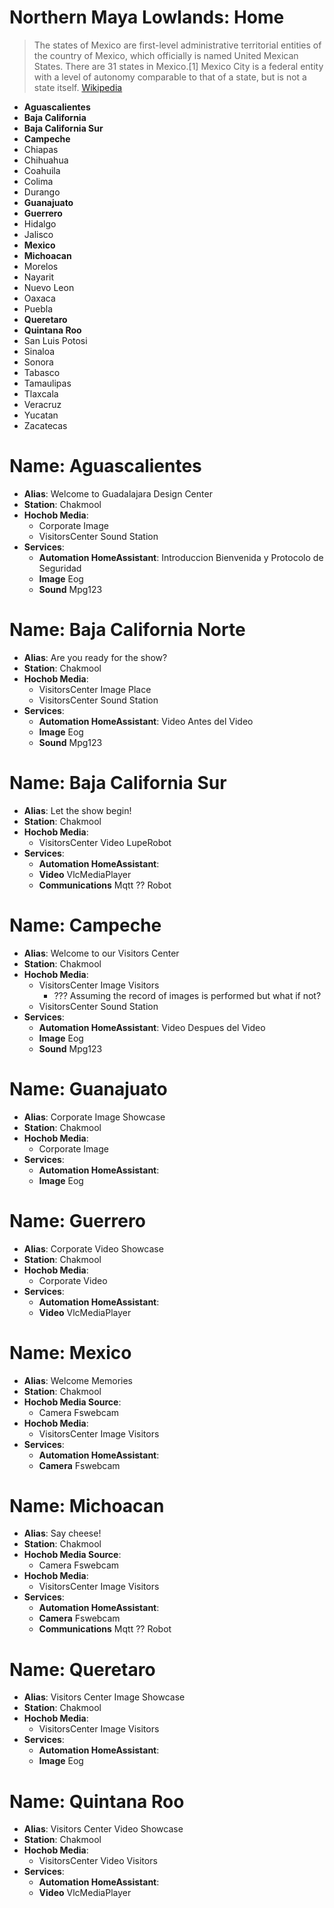 # Northern Maya Lowlands: Home

> The states of Mexico are first-level administrative territorial entities of the country of Mexico, which officially is named United Mexican States. There are 31 states in Mexico.[1] Mexico City is a federal entity with a level of autonomy comparable to that of a state, but is not a state itself. [Wikipedia](https://en.wikipedia.org/wiki/States_of_Mexico)

- __Aguascalientes__
- __Baja California__
- __Baja California Sur__
- __Campeche__
- Chiapas
- Chihuahua
- Coahuila
- Colima
- Durango
- __Guanajuato__
- __Guerrero__
- Hidalgo
- Jalisco
- __Mexico__
- __Michoacan__
- Morelos
- Nayarit
- Nuevo Leon
- Oaxaca
- Puebla
- __Queretaro__
- __Quintana Roo__
- San Luis Potosi
- Sinaloa
- Sonora
- Tabasco
- Tamaulipas
- Tlaxcala
- Veracruz
- Yucatan
- Zacatecas

# Name: Aguascalientes

- __Alias__: Welcome to Guadalajara Design Center
- __Station__: Chakmool
- __Hochob Media__:
  - Corporate Image
  - VisitorsCenter Sound Station
- __Services__:
  - __Automation HomeAssistant__: Introduccion Bienvenida y Protocolo de Seguridad
  - __Image__ Eog
  - __Sound__ Mpg123

# Name: Baja California Norte

- __Alias__: Are you ready for the show?
- __Station__: Chakmool
- __Hochob Media__:
  - VisitorsCenter Image Place
  - VisitorsCenter Sound Station
- __Services__:
  - __Automation HomeAssistant__: Video Antes del Video
  - __Image__ Eog
  - __Sound__ Mpg123

# Name: Baja California Sur

- __Alias__: Let the show begin!
- __Station__: Chakmool
- __Hochob Media__:
  - VisitorsCenter Video LupeRobot
- __Services__:
  - __Automation HomeAssistant__: 
  - __Video__ VlcMediaPlayer
  - __Communications__ Mqtt ?? Robot

# Name: Campeche

- __Alias__: Welcome to our Visitors Center
- __Station__: Chakmool
- __Hochob Media__:
  - VisitorsCenter Image Visitors
    - ??? Assuming the record of images is performed but what if not?
  - VisitorsCenter Sound Station
- __Services__:
  - __Automation HomeAssistant__: Video Despues del Video
  - __Image__ Eog
  - __Sound__ Mpg123

# Name: Guanajuato

- __Alias__: Corporate Image Showcase
- __Station__: Chakmool
- __Hochob Media__:
  - Corporate Image
- __Services__:
  - __Automation HomeAssistant__: 
  - __Image__ Eog

# Name: Guerrero

- __Alias__: Corporate Video Showcase
- __Station__: Chakmool
- __Hochob Media__:
  - Corporate Video
- __Services__:
  - __Automation HomeAssistant__: 
  - __Video__ VlcMediaPlayer

# Name: Mexico

- __Alias__: Welcome Memories
- __Station__: Chakmool
- __Hochob Media Source__:
  - Camera Fswebcam
- __Hochob Media__:
  - VisitorsCenter Image Visitors
- __Services__:
  - __Automation HomeAssistant__:
  - __Camera__ Fswebcam

# Name: Michoacan

- __Alias__: Say cheese!
- __Station__: Chakmool
- __Hochob Media Source__:
  - Camera Fswebcam
- __Hochob Media__:
  - VisitorsCenter Image Visitors
- __Services__:
  - __Automation HomeAssistant__:
  - __Camera__ Fswebcam
  - __Communications__ Mqtt ?? Robot

# Name: Queretaro

- __Alias__: Visitors Center Image Showcase
- __Station__: Chakmool
- __Hochob Media__:
  - VisitorsCenter Image Visitors
- __Services__:
  - __Automation HomeAssistant__: 
  - __Image__ Eog

# Name: Quintana Roo

- __Alias__: Visitors Center Video Showcase
- __Station__: Chakmool
- __Hochob Media__:
  - VisitorsCenter Video Visitors
- __Services__:
  - __Automation HomeAssistant__: 
  - __Video__ VlcMediaPlayer
